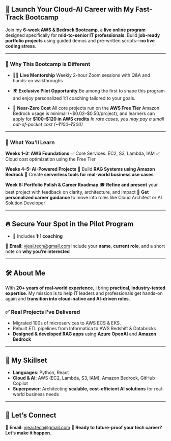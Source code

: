 ## 🌟 Launch Your Cloud-AI Career with My Fast-Track Bootcamp

Join my **6-week AWS & Bedrock Bootcamp**, a **live online program** designed specifically for **mid-to-senior IT professionals**. Build **job-ready portfolio projects** using guided demos and pre-written scripts—**no live coding stress**.

---

### 🎯 Why This Bootcamp is Different

* 🧑‍🏫 **Live Mentorship**
  Weekly 2-hour Zoom sessions with Q\&A and hands-on walkthroughs

* 🌍 **Exclusive Pilot Opportunity**
  Be among the first to shape this program and enjoy personalized 1:1 coaching tailored to your goals.

* 💸 **Near-Zero Cost**
  All core projects run on the **AWS Free Tier**
  Amazon Bedrock usage is minimal (\~\$0.02–\$0.50/project), and learners can apply for **\$100–\$120 in AWS credits**
  *In rare cases, you may pay a small out-of-pocket cost (\~₹100–₹300)*

---

### 📅 What You’ll Learn

**Weeks 1–3: AWS Foundations**
✅ Core Services: EC2, S3, Lambda, IAM
✅ Cloud cost optimization using the Free Tier

**Weeks 4–5: AI-Powered Projects**
🤖 Build **RAG Systems using Amazon Bedrock**
🔧 Create **serverless tools for real-world business use cases**

**Week 6: Portfolio Polish & Career Roadmap**
🎓 **Refine and present** your best project with feedback on clarity, architecture, and impact
🧭 **Get personalized career guidance** to move into roles like Cloud Architect or AI Solution Developer

---

## 🔥 Secure Your Spot in the Pilot Program

* 🎁 Includes **1:1 coaching** 


📧 **Email**: [vjeai.tech@gmail.com](mailto:vjeai.tech@gmail.com)
Include your **name**, **current role**, and a short note on **why you’re interested**

---

## 🛠️ About Me

With **20+ years of real-world experience**, I bring **practical, industry-tested expertise**. My mission is to help IT leaders and professionals get hands-on again and **transition into cloud-native and AI-driven roles**.

### ✅ Real Projects I’ve Delivered

* Migrated 100s of microservices to AWS ECS & EKS. 
* Rebuilt ETL pipelines from Informatica to AWS Redshift & Databricks
* **Designed & developed RAG apps** using **Azure OpenAI** and **Amazon Bedrock**

---

## 🧠 My Skillset

* **Languages**: Python, React
* **Cloud & AI**: AWS (EC2, Lambda, S3, IAM), Amazon Bedrock, GitHub Copilot
* **Superpower**: Architecting **scalable, cost-efficient AI solutions** for real-world business needs

---

## 🤝 Let’s Connect

📧 **Email**: [vjeai.tech@gmail.com](mailto:vjeai.tech@gmail.com)
🚀 **Ready to future-proof your tech career? Let’s make it happen.**


